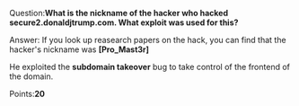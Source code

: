 Question:**What is the nickname of the hacker who hacked secure2.donaldjtrump.com. What exploit was used for this?**

Answer: If you look up reasearch papers on the hack, you can find that the hacker's nickname was **[Pro_Mast3r]**

He exploited the **subdomain takeover** bug to take control of the frontend of the domain. 

Points:**20**